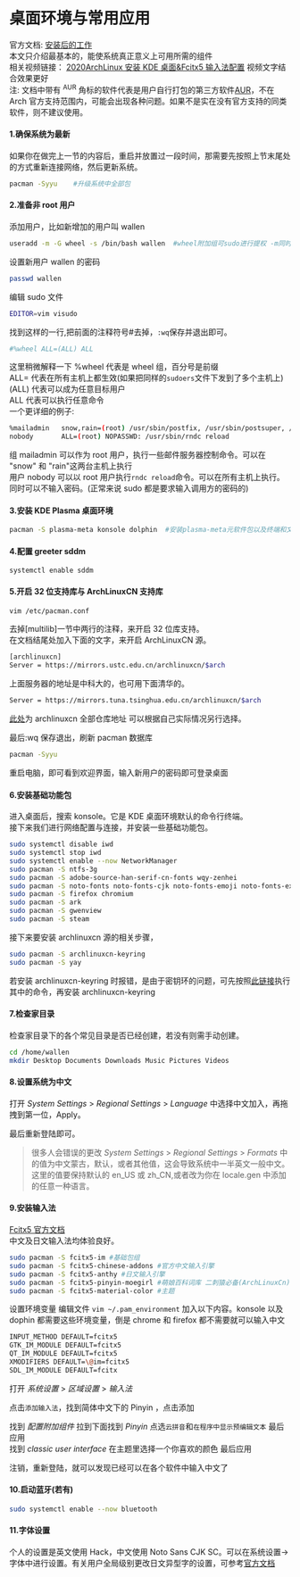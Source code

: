 # 桌面环境与常用应用

官方文档: [安装后的工作](https://wiki.archlinux.org/index.php/General_recommendations)  
本文只介绍最基本的，能使系统真正意义上可用所需的组件  
相关视频链接： [2020ArchLinux 安装 KDE 桌面&Fcitx5 输入法配置](https://www.bilibili.com/video/BV1Vk4y117jc) 视频文字结合效果更好  
注: 文档中带有 <sup>AUR</sup> 角标的软件代表是用户自行打包的第三方软件[AUR](https://aur.archlinux.org/)，不在 Arch 官方支持范围内，可能会出现各种问题。如果不是实在没有官方支持的同类软件，则不建议使用。

#### 1.确保系统为最新

如果你在做完上一节的内容后，重启并放置过一段时间，那需要先按照上节末尾处的方式重新连接网络，然后更新系统。

```bash
pacman -Syyu    #升级系统中全部包
```

#### 2.准备非 root 用户

添加用户，比如新增加的用户叫 wallen

```bash
useradd -m -G wheel -s /bin/bash wallen  #wheel附加组可sudo进行提权 -m同时创建用户家目录
```

设置新用户 wallen 的密码

```bash
passwd wallen
```

编辑 sudo 文件

```bash
EDITOR=vim visudo
```

找到这样的一行,把前面的注释符号#去掉，`:wq`保存并退出即可。

```bash
#%wheel ALL=(ALL) ALL
```

这里稍微解释一下
%wheel 代表是 wheel 组，百分号是前缀  
ALL= 代表在所有主机上都生效(如果把同样的`sudoers`文件下发到了多个主机上)  
(ALL) 代表可以成为任意目标用户  
ALL 代表可以执行任意命令  
一个更详细的例子:

```bash
%mailadmin   snow,rain=(root) /usr/sbin/postfix, /usr/sbin/postsuper, /usr/bin/doveadm
nobody       ALL=(root) NOPASSWD: /usr/sbin/rndc reload
```

组 mailadmin 可以作为 root 用户，执行一些邮件服务器控制命令。可以在 "snow" 和 "rain"这两台主机上执行  
用户 nobody 可以以 root 用户执行`rndc reload`命令。可以在所有主机上执行。同时可以不输入密码。(正常来说 sudo 都是要求输入调用方的密码的)

#### 3.安装 KDE Plasma 桌面环境

```bash
pacman -S plasma-meta konsole dolphin  #安装plasma-meta元软件包以及终端和文件管理器
```

#### 4.配置 greeter sddm

<!-- pacman -S sddm //包含在plasma-meta了 不用单独装
但是plasma-desktop 没有 还是要装
-->

```
systemctl enable sddm
```

#### 5.开启 32 位支持库与 ArchLinuxCN 支持库

```bash
vim /etc/pacman.conf
```

去掉[multilib]一节中两行的注释，来开启 32 位库支持。  
在文档结尾处加入下面的文字，来开启 ArchLinuxCN 源。

```bash
[archlinuxcn]
Server = https://mirrors.ustc.edu.cn/archlinuxcn/$arch
```

上面服务器的地址是中科大的，也可用下面清华的。

```bash
Server = https://mirrors.tuna.tsinghua.edu.cn/archlinuxcn/$arch
```

[此处](https://github.com/archlinuxcn/mirrorlist-repo#arch-linux-cn-community-repo-mirrors-list)为 archlinuxcn 全部仓库地址 可以根据自己实际情况另行选择。

最后:wq 保存退出，刷新 pacman 数据库

```bash
pacman -Syyu
```

重启电脑，即可看到欢迎界面，输入新用户的密码即可登录桌面

#### 6.安装基础功能包

进入桌面后，搜索 konsole。它是 KDE 桌面环境默认的命令行终端。  
接下来我们进行网络配置与连接，并安装一些基础功能包。

```bash
sudo systemctl disable iwd                                                  #确保iwd开机处于关闭状态，其无线连接会与NetworkManager冲突
sudo systemctl stop iwd                                                     #同上，立即关闭iwd
sudo systemctl enable --now NetworkManager                                  #确保先启动NetworkManager，并进行网络连接 若iwd已经与NetworkManager冲突 则执行完上一步重启一下电脑即可。
sudo pacman -S ntfs-3g                                                      #识别NTFS格式的硬盘
sudo pacman -S adobe-source-han-serif-cn-fonts wqy-zenhei                   #安装几个开源中文字体 一般装上文泉驿就能解决大多wine应用中文方块的问题
sudo pacman -S noto-fonts noto-fonts-cjk noto-fonts-emoji noto-fonts-extra  #安装谷歌开源字体及表情
sudo pacman -S firefox chromium                                             #安装常用的火狐、谷歌浏览器
sudo pacman -S ark                                                          #与dolphin同用右键解压
sudo pacman -S gwenview                                                     #图片查看器
sudo pacman -S steam                                                        #稍后看完显卡驱动再使用
```

接下来要安装 archlinuxcn 源的相关步骤，

```bash
sudo pacman -S archlinuxcn-keyring                                          #cn源中的签名(archlinuxcn-keyring在archLinuxCn)
sudo pacman -S yay                                                          #yay命令可以让用户安装AUR中的软件(yay在archLinuxCn)
```

若安装 archlinuxcn-keyring 时报错，是由于密钥环的问题，可先按照[此链接](https://www.archlinuxcn.org/gnupg-2-1-and-the-pacman-keyring/)执行其中的命令，再安装 archlinuxcn-keyring

#### 7.检查家目录

检查家目录下的各个常见目录是否已经创建，若没有则需手动创建。

```bash
cd /home/wallen
mkdir Desktop Documents Downloads Music Pictures Videos
```

#### 8.设置系统为中文

打开 _System Settings_ > _Regional Settings_ > _Language_ 中选择中文加入，再拖拽到第一位，Apply。

最后重新登陆即可。

> 很多人会错误的更改 _System Settings_ > _Regional Settings_ > _Formats_ 中的值为中文蒙古，默认，或者其他值，这会导致系统中一半英文一般中文。这里的值要保持默认的 en_US 或 zh_CN,或者改为你在 locale.gen 中添加的任意一种语言。

#### 9.安装输入法

[Fcitx5 官方文档](<https://wiki.archlinux.org/index.php/Fcitx5_(%E7%AE%80%E4%BD%93%E4%B8%AD%E6%96%87)>)  
中文及日文输入法均体验良好。

```bash
sudo pacman -S fcitx5-im #基础包组
sudo pacman -S fcitx5-chinese-addons #官方中文输入引擎
sudo pacman -S fcitx5-anthy #日文输入引擎
sudo pacman -S fcitx5-pinyin-moegirl #萌娘百科词库 二刺猿必备(ArchLinuxCn)
sudo pacman -S fcitx5-material-color #主题
```

设置环境变量 编辑文件 `vim ~/.pam_environment` 加入以下内容。konsole 以及 dophin 都需要这些环境变量，倒是 chrome 和 firefox 都不需要就可以输入中文

```bash
INPUT_METHOD DEFAULT=fcitx5
GTK_IM_MODULE DEFAULT=fcitx5
QT_IM_MODULE DEFAULT=fcitx5
XMODIFIERS DEFAULT=\@im=fcitx5
SDL_IM_MODULE DEFAULT=fcitx
```

打开 _系统设置_ > _区域设置_ > _输入法_

点击`添加输入法`，找到简体中文下的 Pinyin ，点击添加

找到 _配置附加组件_
拉到下面找到 _Pinyin_ 点选`云拼音`和`在程序中显示预编辑文本` 最后应用  
找到 _classic user interface_ 在主题里选择一个你喜欢的颜色 最后应用

注销，重新登陆，就可以发现已经可以在各个软件中输入中文了

#### 10.启动蓝牙(若有)

```bash
sudo systemctl enable --now bluetooth
```

#### 11.字体设置

个人的设置是英文使用 Hack，中文使用 Noto Sans CJK SC。可以在系统设置->字体中进行设置。有关用户全局级别更改日文异型字的设置，可参考[官方文档](<https://wiki.archlinux.org/index.php/Localization_(%E7%AE%80%E4%BD%93%E4%B8%AD%E6%96%87)/Simplified_Chinese_(%E7%AE%80%E4%BD%93%E4%B8%AD%E6%96%87)#%E4%BF%AE%E6%AD%A3%E7%AE%80%E4%BD%93%E4%B8%AD%E6%96%87%E6%98%BE%E7%A4%BA%E4%B8%BA%E5%BC%82%E4%BD%93%EF%BC%88%E6%97%A5%E6%96%87%EF%BC%89%E5%AD%97%E5%BD%A2>)
